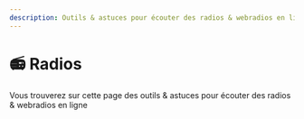 ```yaml
---
description: Outils & astuces pour écouter des radios & webradios en ligne
---
```


# 📻 Radios

Vous trouverez sur cette page des outils & astuces pour écouter des radios & webradios en ligne
